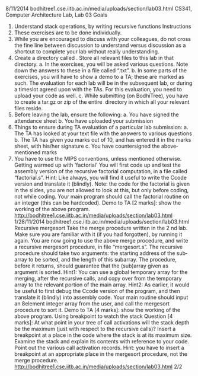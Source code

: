 8/11/2014
bodhitree1.cse.iitb.ac.in/media/uploads/section/lab03.html
CS341, Computer Architecture Lab, Lab 03
Goals
1.  Understand stack operations, by writing recursive functions
Instructions
1.  These exercises are to be done individually.
2.  While you are encouraged to discuss with your colleagues, do not cross the fine line between
discussion to understand versus discussion as a short­cut to complete your lab without really
understanding.
3.  Create a directory called <rollno>­<labno>. Store all relevant files to this lab in that directory.
a.  In the exercises, you will be asked various questions. Note down the answers to these in a
file called “<rollno>­<labno>.txt”.
b.  In some parts of the exercises, you will have to show a demo to a TA; these are marked as
such. The evaluation for each lab will be in the subsequent lab, or during a time­slot agreed
upon with the TAs. For this evaluation, you need to upload your code as well.
c.  While submitting (on BodhiTree), you have to create a tar.gz or zip of the entire <rollno>­
<labno> directory in which all your relevant files reside.
4.  Before leaving the lab, ensure the following:
a.  You have signed the attendance sheet
b.  You have uploaded your submission
5.  Things to ensure during TA evaluation of a particular lab submission:
a.  The TA has looked at your text file with the answers to various questions
b.  The TA has given you marks out of 10, and has entered it in the marks sheet, with his/her
signature
c.  You have counter­signed the above­mentioned marks
6.  You have to use the MIPS conventions, unless mentioned otherwise.
Getting warmed up with 'factorial'
You will first code up and test the assembly version of the recursive factorial computation, in a
file called “factorial.s”. Hint: Like always, you will find it useful to write the C­code version and
translate it (blindly). Note: the code for the factorial is given in the slides, you are not allowed to
look at this, but only before coding, not while coding.
Your main program should call the factorial routine on an integer (this can be hardcoded).
Demo to TA [2 marks]: show the working of the above program.
http://bodhitree1.cse.iitb.ac.in/media/uploads/section/lab03.html
1/28/11/2014
bodhitree1.cse.iitb.ac.in/media/uploads/section/lab03.html
Recursive merge­sort
Take the merge procedure written in the 2 nd  lab. Make sure you are familiar with it (if you had
forgotten), by running it again.
You are now going to use the above merge procedure, and write a recursive merge­sort
procedure, in file “merge­sort.s”. The recursive procedure should take two arguments: the starting
address of the sub­array to be sorted, and the length of this sub­array. The procedure, before it
returns, should guarantee that the (sub­)array given as argument is sorted. Hint­1: You can use a
global temporary array for the merging, after the recursive calls, and copy over from the
temporary array to the relevant portion of the main array. Hint­2: As earlier, it would be useful
to first debug the C­code version of the program, and then translate it (blindly) into assembly
code.
Your main routine should input an 8­element integer array from the user, and call the merge­sort
procedure to sort it.
Demo to TA [4 marks]: show the working of the above program.
Using break­point to watch the stack
Question [4 marks]: At what point in your tree of call activations will the stack depth be the
maximum (just with respect to the recursive calls)? Insert a breakpoint at a place in the code
where the stack is at its maximum size. Examine the stack and explain its contents with reference
to your code. Point out the various call activation records. Hint: you have to insert a breakpoint at
an appropriate place in the mergesort procedure, not the merge procedure.
http://bodhitree1.cse.iitb.ac.in/media/uploads/section/lab03.html
2/2
